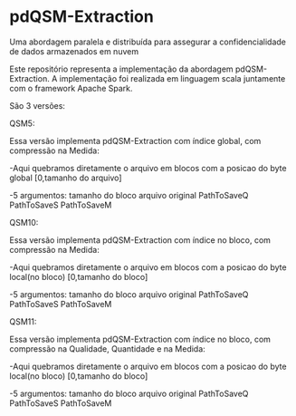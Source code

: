 # pdQSM-Extraction
Uma abordagem paralela e distribuída para assegurar a confidencialidade de dados armazenados em nuvem

Este repositório representa a implementação da abordagem pdQSM-Extraction. A implementação foi realizada em linguagem scala juntamente com o framework Apache Spark.

São 3 versões:

QSM5:

Essa versão implementa pdQSM-Extraction com índice global, com compressão na Medida:

-Aqui quebramos diretamente o arquivo em blocos com a posicao do byte global [0,tamanho do arquivo]

-5 argumentos: tamanho do bloco  arquivo original  PathToSaveQ  PathToSaveS  PathToSaveM

QSM10:

Essa versão implementa pdQSM-Extraction com índice no bloco, com compressão na Medida:

-Aqui quebramos diretamente o arquivo em blocos com a posicao do byte local(no bloco) [0,tamanho do bloco]

-5 argumentos: tamanho do bloco  arquivo original  PathToSaveQ  PathToSaveS  PathToSaveM

QSM11:

Essa versão implementa pdQSM-Extraction com índice no bloco, com compressão na Qualidade, Quantidade e na Medida:

-Aqui quebramos diretamente o arquivo em blocos com a posicao do byte local(no bloco) [0,tamanho do bloco]

-5 argumentos: tamanho do bloco  arquivo original  PathToSaveQ  PathToSaveS  PathToSaveM
